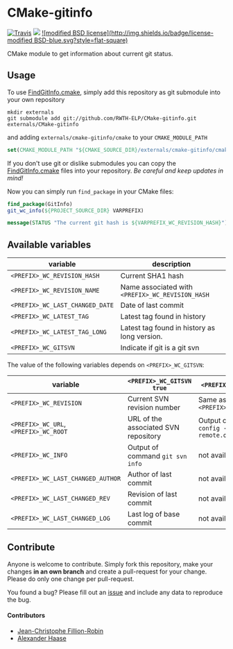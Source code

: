 # CMake-gitinfo

[![Travis](https://img.shields.io/travis/RWTH-ELP/CMake-gitinfo/master.svg?style=flat-square)](https://travis-ci.org/RWTH-ELP/CMake-gitinfo) [![](https://img.shields.io/github/issues-raw/RWTH-ELP/CMake-gitinfo.svg?style=flat-square)](https://github.com/RWTH-ELP/CMake-gitinfo/issues)
[![modified BSD license](http://img.shields.io/badge/license-modified BSD-blue.svg?style=flat-square)](LICENSE)

CMake module to get information about current git status.


## Usage

To use [FindGitInfo.cmake](cmake/FindGitInfo.cmake), simply add this repository as git submodule into your own repository
```Shell
mkdir externals
git submodule add git://github.com/RWTH-ELP/CMake-gitinfo.git externals/CMake-gitinfo
```
and adding ```externals/cmake-gitinfo/cmake``` to your ```CMAKE_MODULE_PATH```
```CMake
set(CMAKE_MODULE_PATH "${CMAKE_SOURCE_DIR}/externals/cmake-gitinfo/cmake" ${CMAKE_MODULE_PATH})
```

If you don't use git or dislike submodules you can copy the [FindGitInfo.cmake](cmake/FindGitInfo.cmake) files into your repository. *Be careful and keep updates in mind!*

Now you can simply run ```find_package``` in your CMake files:
```CMake
find_package(GitInfo)
git_wc_info(${PROJECT_SOURCE_DIR} VARPREFIX)

message(STATUS "The current git hash is ${VARPREFIX_WC_REVISION_HASH}")
```


## Available variables

| variable  | description |
|-----------|-------------|
| ``<PREFIX>_WC_REVISION_HASH`` | Current SHA1 hash |
| ``<PREFIX>_WC_REVISION_NAME`` | Name associated with ``<PREFIX>_WC_REVISION_HASH`` |
| ``<PREFIX>_WC_LAST_CHANGED_DATE`` | Date of last commit |
| ``<PREFIX>_WC_LATEST_TAG`` | Latest tag found in history |
| ``<PREFIX>_WC_LATEST_TAG_LONG`` | Latest tag found in history as long version. |
| ``<PREFIX>_WC_GITSVN`` | Indicate if git is a git svn |

The value of the following variables depends on ``<PREFIX>_WC_GITSVN``:

| variable  | ``<PREFIX>_WC_GITSVN`` ``true`` | ``<PREFIX>_WC_GITSVN`` ``false`` |
|-----------|-------------|-------------|
| ``<PREFIX>_WC_REVISION`` | Current SVN revision number | Same as ``<PREFIX>_WC_REVISION_HASH`` |
| ``<PREFIX>_WC_URL``, ``<PREFIX>_WC_ROOT`` | URL of the associated SVN repository | Output of command ``git config --get remote.origin.url`` |
| ``<PREFIX>_WC_INFO`` | Output of command ``git svn info`` | not available |
| ``<PREFIX>_WC_LAST_CHANGED_AUTHOR`` | Author of last commit | not available |
| ``<PREFIX>_WC_LAST_CHANGED_REV`` | Revision of last commit | not available |
| ``<PREFIX>_WC_LAST_CHANGED_LOG`` | Last log of base commit | not available |

## Contribute

Anyone is welcome to contribute. Simply fork this repository, make your changes **in an own branch** and create a pull-request for your change. Please do only one change per pull-request.

You found a bug? Please fill out an [issue](https://github.com/RWTH-ELP/CMake-gitinfo/issues) and include any data to reproduce the bug.


#### Contributors

* [Jean-Christophe Fillion-Robin](https://github.com/jcfr)
* [Alexander Haase](https://github.com/alehaa)
